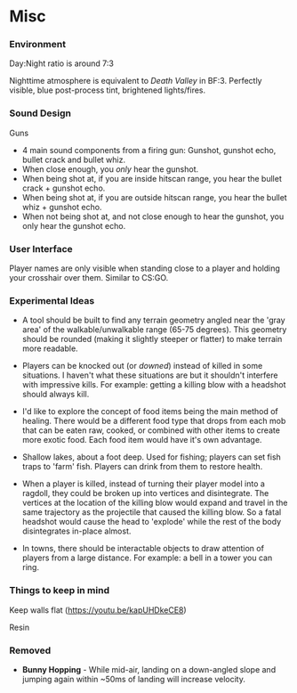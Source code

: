 # Misc #

### Environment ###
Day:Night ratio is around 7:3

Nighttime atmosphere is equivalent to *Death Valley* in BF:3. Perfectly visible, blue post-process tint, brightened lights/fires.


### Sound Design ###
Guns
- 4 main sound components from a firing gun: Gunshot, gunshot echo, bullet crack and bullet whiz.
- When close enough, you *only* hear the gunshot.
- When being shot at, if you are inside hitscan range, you hear the bullet crack + gunshot echo.
- When being shot at, if you are outside hitscan range, you hear the bullet whiz + gunshot echo.
- When not being shot at, and not close enough to hear the gunshot, you only hear the gunshot echo.


### User Interface ###
Player names are only visible when standing close to a player and holding your crosshair over them. Similar to CS:GO.


### Experimental Ideas ###
 - A tool should be built to find any terrain geometry angled near the 'gray area' of the walkable/unwalkable range (65-75 degrees). This geometry should be rounded (making it slightly steeper or flatter) to make terrain more readable.

 - Players can be knocked out (or *downed*) instead of killed in some situations. I haven't what these situations are but it shouldn't interfere with impressive kills. For example: getting a killing blow with a headshot should always kill.

 - I'd like to explore the concept of food items being the main method of healing. There would be a different food type that drops from each mob that can be eaten raw, cooked, or combined with other items to create more exotic food. Each food item would have it's own advantage.

 - Shallow lakes, about a foot deep. Used for fishing; players can set fish traps to 'farm' fish. Players can drink from them to restore health.

 - When a player is killed, instead of turning their player model into a ragdoll, they could be broken up into vertices and disintegrate. The vertices at the location of the killing blow would expand and travel in the same trajectory as the projectile that caused the killing blow. So a fatal headshot would cause the head to 'explode' while the rest of the body disintegrates in-place almost.

 - In towns, there should be interactable objects to draw attention of players from a large distance. For example: a bell in a tower you can ring.


### Things to keep in mind ###
Keep walls flat (https://youtu.be/kapUHDkeCE8)

Resin

### Removed ###
- **Bunny Hopping** - While mid-air, landing on a down-angled slope and jumping again within ~50ms of landing will increase velocity.

